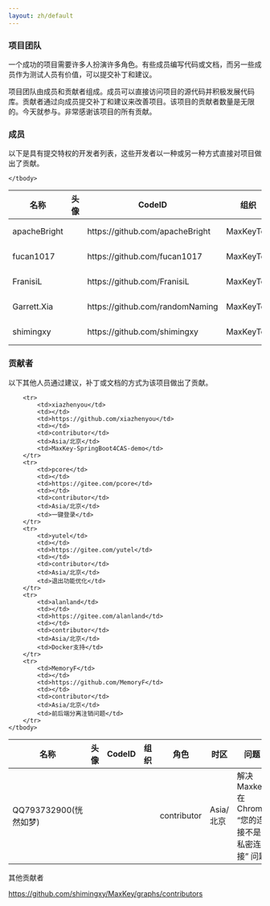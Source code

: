 ```yaml
---
layout: zh/default
---
```

<h3>项目团队</h3>

一个成功的项目需要许多人扮演许多角色。有些成员编写代码或文档，而另一些成员作为测试人员有价值，可以提交补丁和建议。

项目团队由成员和贡献者组成。成员可以直接访问项目的源代码并积极发展代码库。贡献者通过向成员提交补丁和建议来改善项目。该项目的贡献者数量是无限的。今天就参与。非常感谢该项目的所有贡献。

<h3>成员</h3>

以下是具有提交特权的开发者列表，这些开发者以一种或另一种方式直接对项目做出了贡献。


<table border="0" class="table table-striped table-bordered ">
	<thead>
		<th>名称</th><th  >头像</th><th>CodeID</th><th>组织</th><th>角色</th><th>时区</th>
	</thead>
	<tbody>
		<tr>
			<td>apacheBright</td>
			<td></td>
			<td>https://github.com/apacheBright</td>
			<td>MaxKeyTop</td>
			<td>PMC Member</td>
			<td>Asia/北京</td>
		</tr>
		<tr>
			<td>fucan1017</td>
			<td></td>
			<td>https://github.com/fucan1017</td>
			<td>MaxKeyTop</td>
			<td>contributor</td>
			<td>Asia/北京</td>
		</tr>
		<tr>
			<td>FranisiL</td>
			<td></td>
			<td>https://github.com/FranisiL</td>
			<td>MaxKeyTop</td>
			<td>PMC Member</td>
			<td>Asia/北京</td>
		</tr>
		<tr>
			<td>Garrett.Xia</td>
			<td></td>
			<td>https://github.com/randomNaming</td>
			<td>MaxKeyTop</td>
			<td>PMC Member</td>
			<td>Asia/北京</td>
		</tr>
		<tr>
			<td>shimingxy</td>
			<td></td>
			<td>https://github.com/shimingxy</td>
			<td>MaxKeyTop</td>
			<td>PMC Chair</td>
			<td>Asia/北京</td>
		</tr>
		
	</tbody>
</table>


<h3>贡献者</h3>

以下其他人员通过建议，补丁或文档的方式为该项目做出了贡献。
<table border="0" class="table table-striped table-bordered ">
	<thead>
		<th>名称</th><th  >头像</th><th>CodeID</th><th>组织</th><th>角色</th><th>时区</th><th>问题</th>
	</thead>
	<tbody>
		<tr>
			<td>QQ793732900(恍然如梦)</td>
			<td></td>
			<td></td>
			<td></td>
			<td>contributor</td>
			<td>Asia/北京</td>
			<td>解决Maxkey在Chrome “您的连接不是私密连接” 问题</td>
		</tr>

		<tr>
			<td>xiazhenyou</td>
			<td></td>
			<td>https://github.com/xiazhenyou</td>
			<td></td>
			<td>contributor</td>
			<td>Asia/北京</td>
			<td>MaxKey-SpringBoot4CAS-demo</td>
		</tr>
		<tr>
			<td>pcore</td>
			<td></td>
			<td>https://gitee.com/pcore</td>
			<td></td>
			<td>contributor</td>
			<td>Asia/北京</td>
			<td>一键登录</td>
		</tr>
		<tr>
			<td>yutel</td>
			<td></td>
			<td>https://gitee.com/yutel</td>
			<td></td>
			<td>contributor</td>
			<td>Asia/北京</td>
			<td>退出功能优化</td>
		</tr>
		<tr>
			<td>alanland</td>
			<td></td>
			<td>https://gitee.com/alanland</td>
			<td></td>
			<td>contributor</td>
			<td>Asia/北京</td>
			<td>Docker支持</td>
		</tr>
		<tr>
			<td>MemoryF</td>
			<td></td>
			<td>https://github.com/MemoryF</td>
			<td></td>
			<td>contributor</td>
			<td>Asia/北京</td>
			<td>前后端分离注销问题</td>
		</tr>
	</tbody>
</table>

其他贡献者

https://github.com/shimingxy/MaxKey/graphs/contributors
